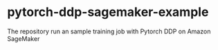 # pytorch-ddp-sagemaker-example
The repository run an sample training job with Pytorch DDP on Amazon SageMaker
